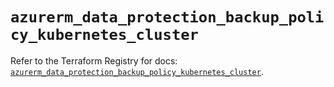 # `azurerm_data_protection_backup_policy_kubernetes_cluster`

Refer to the Terraform Registry for docs: [`azurerm_data_protection_backup_policy_kubernetes_cluster`](https://registry.terraform.io/providers/hashicorp/azurerm/4.50.0/docs/resources/data_protection_backup_policy_kubernetes_cluster).
